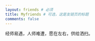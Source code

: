 ```yaml
---
layout: friends # 必须
title: Myfriends # 可选，这是友链页的标题
comments: false
---
```


经师易遇，人师难遭，愿在左右，供给洒扫。

<!-- more -->
